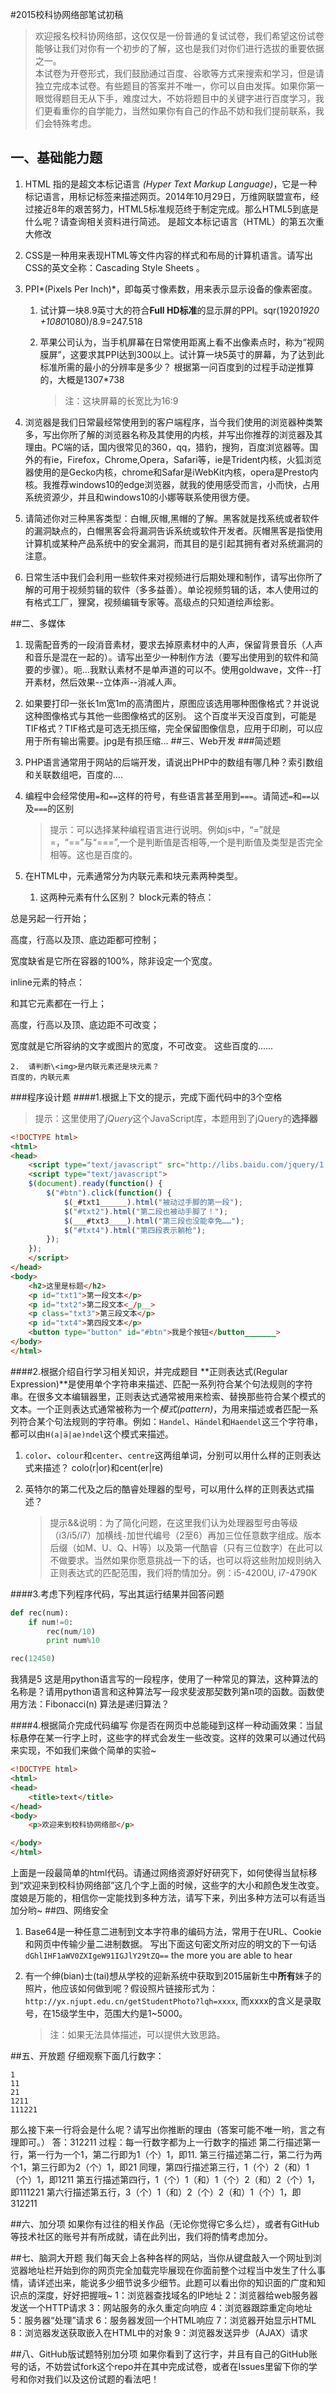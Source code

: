 #2015校科协网络部笔试初稿
>欢迎报名校科协网络部，这仅仅是一份普通的复试试卷，我们希望这份试卷能够让我们对你有一个初步的了解，这也是我们对你们进行选拔的重要依据之一。  
>本试卷为开卷形式，我们鼓励通过百度、谷歌等方式来搜索和学习，但是请独立完成本试卷。有些题目的答案并不唯一，你可以自由发挥。如果你第一眼觉得题目无从下手，难度过大，不妨将题目中的关键字进行百度学习，我们更看重你的自学能力，当然如果你有自己的作品不妨和我们提前联系，我们会特殊考虑。

## 一、基础能力题
1. HTML 指的是超文本标记语言 *(Hyper Text Markup Language)*，它是一种标记语言，用标记标签来描述网页。2014年10月29日，万维网联盟宣布，经过接近8年的艰苦努力，HTML5标准规范终于制定完成。那么HTML5到底是什么呢？请查询相关资料进行简述。
    是超文本标记语言（HTML）的第五次重大修改
2. CSS是一种用来表现HTML等文件内容的样式和布局的计算机语言。请写出CSS的英文全称：Cascading Style Sheets 。

3. PPI*(Pixels Per Inch)*，即每英寸像素数，用来表示显示设备的像素密度。
    1. 试计算一块8.9英寸大的符合**Full HD标准**的显示屏的PPI。sqr(1920*1920 +1080*1080)/8.9=247.518
    2. 苹果公司认为，当手机屏幕在日常使用距离上看不出像素点时，称为“视网膜屏”，这要求其PPI达到300以上。试计算一块5英寸的屏幕，为了达到此标准所需的最小的分辨率是多少？    根据第一问百度到的过程手动逆推算的，大概是1307*738

        >注：这块屏幕的长宽比为16:9

4. 浏览器是我们日常最经常使用到的客户端程序，当今我们使用的浏览器种类繁多，写出你所了解的浏览器名称及其使用的内核，并写出你推荐的浏览器及其理由。PC端的话，国内很常见的360，qq，猎豹，搜狗，百度浏览器等。国外的有ie，Firefox，Chrome,Opera，Safari等，ie是Trident内核，火狐浏览器使用的是Gecko内核，chrome和Safar是iWebKit内核，opera是Presto内核。我推荐windows10的edge浏览器，就我的使用感受而言，小而快，占用系统资源少，并且和windows10的小娜等联系使用很方便。

5. 请简述你对三种黑客类型：白帽,灰帽,黑帽的了解。黑客就是找系统或者软件的漏洞缺点的，白帽黑客会将漏洞告诉系统或软件开发者。灰帽黑客是指使用计算机或某种产品系统中的安全漏洞，而其目的是引起其拥有者对系统漏洞的注意。

6. 日常生活中我们会利用一些软件来对视频进行后期处理和制作，请写出你所了解的可用于视频剪辑的软件（多多益善）。单论视频剪辑的话，本人使用过的有格式工厂，狸窝，视频编辑专家等。高级点的只知道绘声绘影。


##二、多媒体
1. 现需配音秀的一段消音素材，要求去掉原素材中的人声，保留背景音乐（人声和音乐是混在一起的）。请写出至少一种制作方法（要写出使用到的软件和简要的步骤）。呃...我默认素材不是单声道的可以不。使用goldwave，文件--打开素材，然后效果--立体声--消减人声。

2. 如果要打印一张长1m宽1m的高清图片，原图应该选用哪种图像格式？并说说这种图像格式与其他一些图像格式的区别。
这个百度半天没百度到，可能是TIF格式？TIF格式是可选无损压缩，完全保留图像信息，应用于印刷，可以应用于所有输出需要。jpg是有损压缩...
##三、Web开发
###简述题
1. PHP语言通常用于网站的后端开发，请说出PHP中的数组有哪几种？索引数组和关联数组吧，百度的....

2. 编程中会经常使用`=`和`==`这样的符号，有些语言甚至用到`===`。请简述`=`和`==`以及`===`的区别
    >提示：可以选择某种编程语言进行说明。例如js中，“=”就是=，“==”与“===”,一个是判断值是否相等,一个是判断值及类型是否完全相等。这也是百度的。

3. 在HTML中，元素通常分为内联元素和块元素两种类型。
    1.  这两种元素有什么区别？
block元素的特点：

总是另起一行开始；

高度，行高以及顶、底边距都可控制；

宽度缺省是它所在容器的100%，除非设定一个宽度。

 

inline元素的特点：

和其它元素都在一行上；

高度，行高以及顶、底边距不可改变；

宽度就是它所容纳的文字或图片的宽度，不可改变。
这些百度的......

 

    2.  请判断\<img>是内联元素还是块元素？
    百度的，内联元素

###程序设计题
####1.根据上下文的提示，完成下面代码中的3个空格
>提示：这里使用了*jQuery*这个JavaScript库，本题用到了jQuery的**选择器**

```html
<!DOCTYPE html>
<html>
<head>
    <script type="text/javascript" src="http://libs.baidu.com/jquery/1.11.1/jquery.min.js"></script>
    <script type="text/javascript">
    $(document).ready(function() {
        $("#btn").click(function() {
            $(_#txt1______).html("被动过手脚的第一段");
            $("#txt2").html("第二段也被动手脚了！");
            $(___#txt3____).html("第三段也没能幸免……");
            $("#txt4").html("第四段表示躺枪");
        });
    });
    </script>
</head>
<body>
    <h2>这里是标题</h2>
    <p id="txt1">第一段文本</p>
    <p id="txt2">第二段文本<_/p__>
    <p class="txt3">第三段文本</p>
    <p id="txt4">第四段文本</p>
    <button type="button" id="#btn">我是个按钮</button_______>
</body>
</html>
```

####2.根据介绍自行学习相关知识，并完成题目
**正则表达式(Regular Expression)**是使用单个字符串来描述、匹配一系列符合某个句法规则的字符串。在很多文本编辑器里，正则表达式通常被用来检索、替换那些符合某个模式的文本。一个正则表达式通常被称为一个*模式(pattern)*，为用来描述或者匹配一系列符合某个句法规则的字符串。例如：`Handel`、`Händel`和`Haendel`这三个字符串，都可以由`H(a|ä|ae)ndel`这个模式来描述。

1.  `color`、`colour`和`center`、`centre`这两组单词，分别可以用什么样的正则表达式来描述？
colo(r|or)和cent(er|re)

2.  英特尔的第二代及之后的酷睿处理器的型号，可以用什么样的正则表达式描述？

    >提示&&说明：为了简化问题，在这里我们认为处理器型号由等级（i3/i5/i7）加横线`-`加世代编号（2至6）再加三位任意数字组成。版本后缀（如M、U、Q、H等）以及第一代酷睿（只有三位数字）在此可以不做要求。当然如果你愿意挑战一下的话，也可以将这些附加规则纳入正则表达式的匹配范围，我们将酌情加分。例：i5-4200U, i7-4790K

####3.考虑下列程序代码，写出其运行结果并回答问题
```python
def rec(num):
    if num!=0:
        rec(num/10)
        print num%10

rec(12450)
```
我猜是5
这是用python语言写的一段程序，使用了一种常见的算法，这种算法的名称是？请用python语言和这种算法写一段求斐波那契数列第n项的函数。函数使用方法：Fibonacci(n)
算法是递归算法？

####4.根据简介完成代码编写
你是否在网页中总能碰到这样一种动画效果：当鼠标悬停在某一行字上时，这些字的样式会发生一些改变。这样的效果可以通过代码来实现，不如我们来做个简单的实验~

```html
<!DOCTYPE html>
<html>
<head>
    <title>text</title>
</head>
<body>
    <p>欢迎来到校科协网络部</p>

</body>
</html> 
```

上面是一段最简单的html代码。请通过网络资源好好研究下，如何使得当鼠标移到“欢迎来到校科协网络部”这几个字上面的时候，这些字的大小和颜色发生改变。度娘是万能的，相信你一定能找到多种方法，请写下来，列出多种方法可以有适当加分哟~
##四、网络安全

1. Base64是一种任意二进制到文本字符串的编码方法，常用于在URL、Cookie和网页中传输少量二进制数据。
写出下面这句密文所对应的明文的下一句话  
`dGhlIHF1aWV0ZXIgeW91IGJlY29tZQ==`
the more you are able to hear

2. 有一个绅(bian)士(tai)想从学校的迎新系统中获取到2015届新生中**所有**妹子的照片，他应该如何做到呢？假设照片链接形式为：`http://yx.njupt.edu.cn/getStudentPhoto?lqh=xxxx`, 而xxxx的含义是录取号，在15级学生中，范围大约是1~5000。
    >注：如果无法具体描述，可以提供大致思路。

##五、开放题
仔细观察下面几行数字：
```
1
11
21
1211
111221
```

那么接下来一行将会是什么呢？请写出你推断的理由（答案可能不唯一哟，言之有理即可。）
答：312211 
过程：每一行数字都为上一行数字的描述
第二行描述第一行，第一行为一个1，第二行即为1（个）1，即11.
第三行描述第二行，第二行为两个1，第三行即为2（个）1，即21
同理，第四行描述第三行，1（个）2（和）1（个）1，即1211
第五行描述第四行，1（个）1（和）1（个）2（和）2（个）1，即111221
第六行描述第五行，3（个）1（和）2（个）2（和）1（个）1，即312211

##六、加分项
如果你有过往的相关作品（无论你觉得它多么烂），或者有GitHub等技术社区的账号并有所成就，请在此列出，我们将酌情考虑加分。

##七、脑洞大开题
我们每天会上各种各样的网站，当你从键盘敲入一个网址到浏览器地址栏开始到你的网页完全加载完毕展现在你面前整个过程当中发生了什么事情，请详述出来，能说多少细节说多少细节。此题可以看出你的知识面的广度和知识点的深度，好好把握哦~ 
1：浏览器查找域名的IP地址
2：浏览器给web服务器发送一个HTTP请求
3：网站服务的永久重定向响应
4：浏览器跟踪重定向地址
5：服务器“处理”请求
6：服务器发回一个HTML响应
7：浏览器开始显示HTML
8：浏览器发送获取嵌入在HTML中的对象
9：浏览器发送异步（AJAX）请求

##八、GitHub版试题特别加分项
如果你看到了这行字，并且有自己的GitHub账号的话，不妨尝试fork这个repo并在其中完成试卷，或者在Issues里留下你的学号和你对我们以及这份试题的看法吧！
